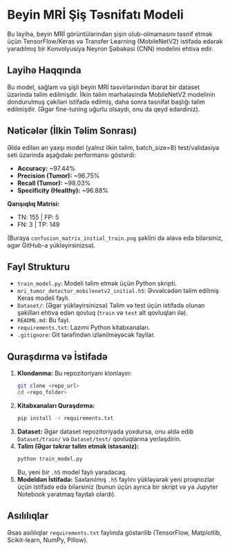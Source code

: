 # Beyin MRİ Şiş Təsnifatı Modeli

Bu layihə, beyin MRİ görüntülərindən şişin olub-olmamasını təsnif etmək üçün TensorFlow/Keras və Transfer Learning (MobileNetV2) istifadə edərək yaradılmış bir Konvolyusiya Neyron Şəbəkəsi (CNN) modelini ehtiva edir.

## Layihə Haqqında

Bu model, sağlam və şişli beyin MRİ təsvirlərindən ibarət bir dataset üzərində təlim edilmişdir. İlkin təlim mərhələsində MobileNetV2 modelinin dondurulmuş çəkiləri istifadə edilmiş, daha sonra təsnifat başlığı təlim edilmişdir. (Əgər fine-tuning uğurlu olsaydı, onu da qeyd edərdiniz).

## Nəticələr (İlkin Təlim Sonrası)

Əldə edilən ən yaxşı model (yalnız ilkin təlim, batch_size=8) test/validasiya seti üzərində aşağıdakı performansı göstərdi:

*   **Accuracy:** ~97.44%
*   **Precision (Tumor):** ~96.75%
*   **Recall (Tumor):** ~98.03%
*   **Specificity (Healthy):** ~96.88%

**Qarışıqlıq Matrisi:**
*   TN: 155 | FP: 5
*   FN: 3   | TP: 149

(Buraya `confusion_matrix_initial_train.png` şəklini də əlavə edə bilərsiniz, əgər GitHub-a yükləyirsinizsə).

## Fayl Strukturu

*   `train_model.py`: Modeli təlim etmək üçün Python skripti.
*   `mri_tumor_detector_mobilenetv2_initial.h5`: Əvvəlcədən təlim edilmiş Keras modeli faylı.
*   `Dataset/`: (Əgər yükləyirsinizsə) Təlim və test üçün istifadə olunan şəkilləri ehtiva edən qovluq (`train` və `test` alt qovluqları ilə).
*   `README.md`: Bu fayl.
*   `requirements.txt`: Lazımi Python kitabxanaları.
*   `.gitignore`: Git tərəfindən izlənilməyəcək fayllar.

## Quraşdırma və İstifadə

1.  **Klondanma:** Bu repozitoriyanı klonlayın:
    ```bash
    git clone <repo_url>
    cd <repo_folder>
    ```
2.  **Kitabxanaları Quraşdırma:**
    ```bash
    pip install -r requirements.txt
    ```
3.  **Dataset:** Əgər dataset repozitoriyada yoxdursa, onu əldə edib `Dataset/train/` və `Dataset/test/` qovluqlarına yerləşdirin.
4.  **Təlim (Əgər təkrar təlim etmək istəsəniz):**
    ```bash
    python train_model.py
    ```
    Bu, yeni bir `.h5` model faylı yaradacaq.
5.  **Modeldən İstifadə:** Saxlanılmış `.h5` faylını yükləyərək yeni proqnozlar üçün istifadə edə bilərsiniz (bunun üçün ayrıca bir skript və ya Jupyter Notebook yaratmaq faydalı olardı).

## Asılılıqlar

Əsas asılılıqlar `requirements.txt` faylında göstərilib (TensorFlow, Matplotlib, Scikit-learn, NumPy, Pillow).